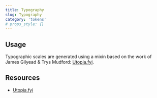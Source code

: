 ```yaml
---
title: Typography
slug: Typography
category: 'tokens'
# props_style: {}
---
```


## Usage

Typographic scales are generated using a mixin based on the work of James Gilyead & Trys Mudford: [Utopia.fyi](https://utopia.fyi/).

## Resources

- [Utopia.fyi](https://utopia.fyi/)
